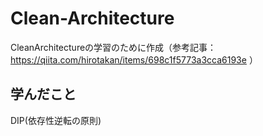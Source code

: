 # Clean-Architecture
CleanArchitectureの学習のために作成（参考記事：https://qiita.com/hirotakan/items/698c1f5773a3cca6193e ）

## 学んだこと
DIP(依存性逆転の原則)
